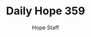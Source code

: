 ---
image: /assets/img/daily-hope-default-artwork.png
title: Daily Hope 359
number: 359
categories:
  - Daily Hope
author: Hope Staff
notes: Daily Hope 359
embed: >-
  EMBED_GOES_HERE
---